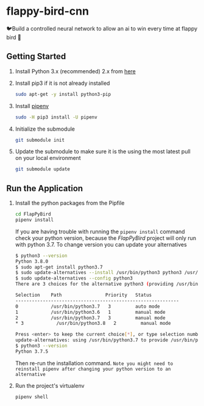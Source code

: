 # flappy-bird-cnn

🐦Build a controlled neural network to allow an ai to win every time at flappy bird 🐤

## Getting Started

1. Install Python 3.x (recommended) 2.x from [here](https://www.python.org/download/releases/)

2. Install pip3 if it is not already installed

    ```bash
    sudo apt-get -y install python3-pip
    ```

3. Install [pipenv](https://pipenv.readthedocs.io/en/latest/)

    ```bash
    sudo -H pip3 install -U pipenv
    ```

4. Initialize the submodule

    ```bash
    git submodule init
    ```

5. Update the submodule to make sure it is the using the most latest pull on your local environment

    ```bash
    git submodule update
    ```

## Run the Application

1. Install the python packages from the Pipfile

    ```bash
    cd FlapPyBird
    pipenv install
    ```

    If you are having trouble with running the `pipenv install` command check your python version, because the *FlapPyBird* project will only run with python 3.7. To change version you can update your alternatives

    ```bash
    $ python3 --version
    Python 3.8.0
    $ sudo apt-get install python3.7
    $ sudo update-alternatives --install /usr/bin/python3 python3 /usr/bin/python3.7 2
    $ sudo update-alternatives --config python3
    There are 3 choices for the alternative python3 (providing /usr/bin/python3).

    Selection    Path                Priority   Status
    ------------------------------------------------------------
    0            /usr/bin/python3.7   3         auto mode
    1            /usr/bin/python3.6   1         manual mode
    2            /usr/bin/python3.7   3         manual mode
    * 3            /usr/bin/python3.8   2         manual mode

    Press <enter> to keep the current choice[*], or type selection number: 2
    update-alternatives: using /usr/bin/python3.7 to provide /usr/bin/python3 (python3) in manual mode
    $ python3 --version
    Python 3.7.5
    ```

    Then re-run the installation command. `Note you might need to reinstall pipenv after changing your python version to an alternative`

2. Run the project's virtualenv

    ```bash
    pipenv shell
    ```
